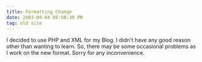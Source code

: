 ```yaml
---
title: Formatting Change
date: 2003-09-04 05:58:30 PM
tag: old site
---
```


I decided to use PHP and XML for my Blog. I didn't have any good reason other than wanting to learn. So, there may be some occasional problems as I work on the new format. Sorry for any inconvenience.
